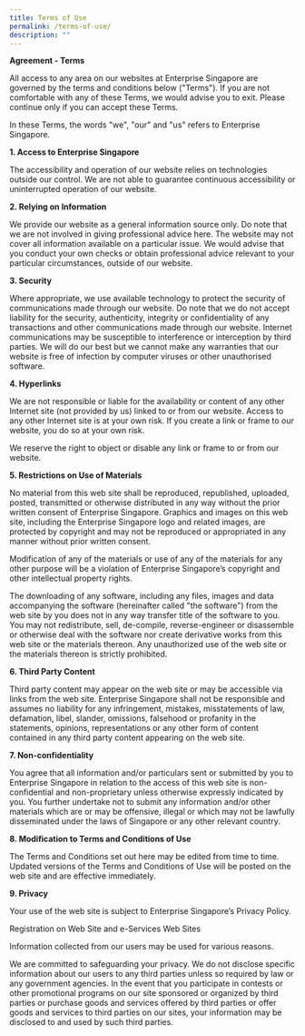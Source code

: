 ```yaml
---
title: Terms of Use
permalink: /terms-of-use/
description: ""
---
```

**Agreement - Terms**

All access to any area on our websites at Enterprise Singapore are governed by the terms and conditions below ("Terms"). If you are not comfortable with any of these Terms, we would advise you to exit. Please continue only if you can accept these Terms.

In these Terms, the words "we", "our" and "us" refers to Enterprise Singapore.

 
 
**1. Access to Enterprise Singapore**

The accessibility and operation of our website relies on technologies outside our control. We are not able to guarantee continuous accessibility or uninterrupted operation of our website.

 

**2. Relying on Information**

We provide our website as a general information source only. Do note that we are not involved in giving professional advice here. The website may not cover all information available on a particular issue. We would advise that you conduct your own checks or obtain professional advice relevant to your particular circumstances, outside of our website.

 

**3. Security**

Where appropriate, we use available technology to protect the security of communications made through our website. Do note that we do not accept liability for the security, authenticity, integrity or confidentiality of any transactions and other communications made through our website. Internet communications may be susceptible to interference or interception by third parties. We will do our best but we cannot make any warranties that our website is free of infection by computer viruses or other unauthorised software.

 

**4. Hyperlinks**

We are not responsible or liable for the availability or content of any other Internet site (not provided by us) linked to or from our website. Access to any other Internet site is at your own risk. If you create a link or frame to our website, you do so at your own risk. 

We reserve the right to object or disable any link or frame to or from our website.

 

**5. Restrictions on Use of Materials**

No material from this web site shall be reproduced, republished, uploaded, posted, transmitted or otherwise distributed in any way without the prior written consent of Enterprise Singapore. Graphics and images on this web site, including the Enterprise Singapore logo and related images, are protected by copyright and may not be reproduced or appropriated in any manner without prior written consent.

Modification of any of the materials or use of any of the materials for any other purpose will be a violation of Enterprise Singapore’s copyright and other intellectual property rights.

The downloading of any software, including any files, images and data accompanying the software (hereinafter called "the software") from the web site by you does not in any way transfer title of the software to you. You may not redistribute, sell, de-compile, reverse-engineer or disassemble or otherwise deal with the software nor create derivative works from this web site or the materials thereon. Any unauthorized use of the web site or the materials thereon is strictly prohibited. 

 

**6. Third Party Content**

Third party content may appear on the web site or may be accessible via links from the web site. Enterprise Singapore shall not be responsible and assumes no liability for any infringement, mistakes, misstatements of law, defamation, libel, slander, omissions, falsehood or profanity in the statements, opinions, representations or any other form of content contained in any third party content appearing on the web site. 

 

**7. Non-confidentiality**

You agree that all information and/or particulars sent or submitted by you to Enterprise Singapore in relation to the access of this web site is non-confidential and non-proprietary unless otherwise expressly indicated by you. You further undertake not to submit any information and/or other materials which are or may be offensive, illegal or which may not be lawfully disseminated under the laws of Singapore or any other relevant country.

 

**8. Modification to Terms and Conditions of Use**

The Terms and Conditions set out here may be edited from time to time. Updated versions of the Terms and Conditions of Use will be posted on the web site and are effective immediately. 

 

**9. Privacy**

Your use of the web site is subject to  Enterprise Singapore’s Privacy Policy. 

 

Registration on Web Site and e-Services Web Sites


Information collected from our users may be used for various reasons.

We are committed to safeguarding your privacy. We do not disclose specific information about our users to any third parties unless so required by law or any government agencies. In the event that you participate in contests or other promotional programs on our site sponsored or organized by third parties or purchase goods and services offered by third parties or offer goods and services to third parties on our sites, your information may be disclosed to and used by such third parties.